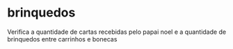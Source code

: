 # brinquedos
Verifica a quantidade de cartas recebidas pelo papai noel e a quantidade de brinquedos entre carrinhos e bonecas
